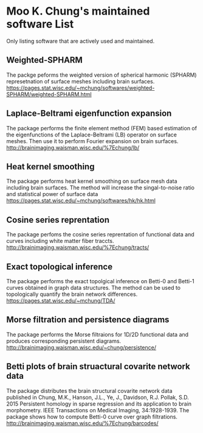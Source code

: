 # Moo K. Chung's maintained software List 

Only listing software that are actively used and maintained.



## Weighted-SPHARM
The packge peforms the weighted version of spherical harmonic (SPHARM) represetnation of surface meshes including brain surfaces.
https://pages.stat.wisc.edu/~mchung/softwares/weighted-SPHARM/weighted-SPHARM.html

## Laplace-Beltrami eigenfunction expansion
The package performs the finite element method (FEM) based estimation of the eigenfunctions of the Laplace-Beltrami (LB) operator on surface meshes. Then use it to perform Fourier expansion on brain surfaces.
http://brainimaging.waisman.wisc.edu/%7Echung/lb/

## Heat kernel smoothing
The package performs heat kernel smoothing on surface mesh data including brain surfaces. The method will increase the singal-to-noise ratio and statistical power of surface data
https://pages.stat.wisc.edu/~mchung/softwares/hk/hk.html

## Cosine series reprentation
The package perfoms the cosine series reprentation of functional data and curves including white matter fiber traccts.
http://brainimaging.waisman.wisc.edu/%7Echung/tracts/

## Exact topological inference
The package performs the exact topolgical inference on Betti-0 and Betti-1 curves obtained in graph data structures. The method can be used to topologically quantify the brain network differences.
https://pages.stat.wisc.edu/~mchung/TDA/

## Morse filtration and persistence diagrams
The package performs the Morse filtraions for 1D/2D functional data and produces corresponding persistent diagrams.
http://brainimaging.waisman.wisc.edu/~chung/persistence/

## Betti plots of brain struactural covarite network data
The package distributes the brain structural covarite network data published in Chung, M.K., Hanson, J.L., Ye, J., Davidson, R.J. Pollak, S.D. 2015 Persistent homology in sparse regression and its application to brain morphometry. IEEE Transactions on Medical Imaging, 34:1928-1939. The package shows how to compute Betti-0 curve over graph filtrations.
http://brainimaging.waisman.wisc.edu/%7Echung/barcodes/





